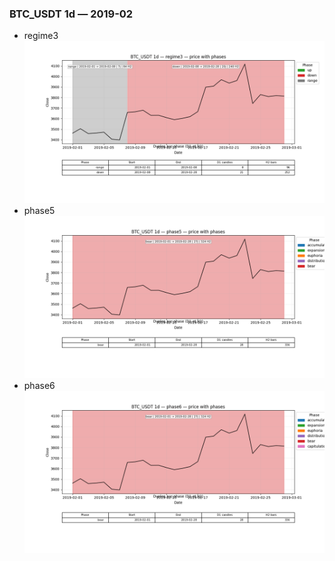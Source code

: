 ### BTC_USDT 1d — 2019-02

- regime3
![BTC_USDT_1d_regime3_2019-02_phase_price.png](outputs/fourier/phase_monthly/BTC_USDT/1d/2019/2019-02/BTC_USDT_1d_regime3_2019-02_phase_price.png)
- phase5
![BTC_USDT_1d_phase5_2019-02_phase_price.png](outputs/fourier/phase_monthly/BTC_USDT/1d/2019/2019-02/BTC_USDT_1d_phase5_2019-02_phase_price.png)
- phase6
![BTC_USDT_1d_phase6_2019-02_phase_price.png](outputs/fourier/phase_monthly/BTC_USDT/1d/2019/2019-02/BTC_USDT_1d_phase6_2019-02_phase_price.png)